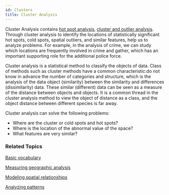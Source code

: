 ```yaml
---
id: Clusters
title: Cluster Analysis
---
```

Cluster Analysis contains [hot spot analysis](HotSpotAnalyst), [cluster
and outlier analysis](ClusterOutlierAnalyst). Through cluster analysis to
identify the locations of statistically significant hot spots, cold spots,
spatial outliers, and similar features, help us to analyze problems. For
example, in the analysis of crime, we can study which locations are frequently
involved in crime and gather, which has an important supporting role for the
additional police force.

Cluster analysis is a statistical method to classify the objects of data.
Class of methods such as cluster methods have a common characteristic:do not
know in advance the number of categories and structure, which is the analysis
of the data object (similarity) between the similarity and differences
(dissimilarity) data. These similar (different) data can be seen as a measure
of the distance between objects and objects. It is a common thread in the
cluster analysis method to view the object of distance as a class, and the
object distance between different species is far away.

Cluster analysis can solve the following problems:

  * Where are the cluster or cold spots and hot spots?
  * Where is the location of the abnormal value of the space?
  * What features are very similar?

###  Related Topics

[Basic vocabulary](BasicVocabulary)

[Measuring geographic
analysis](MeasureGeographicDistributions)

[Modeling spatial
relationships](SpatialRelationshipModeling)

[Analyzing patterns](AnalyzingPatterns)

